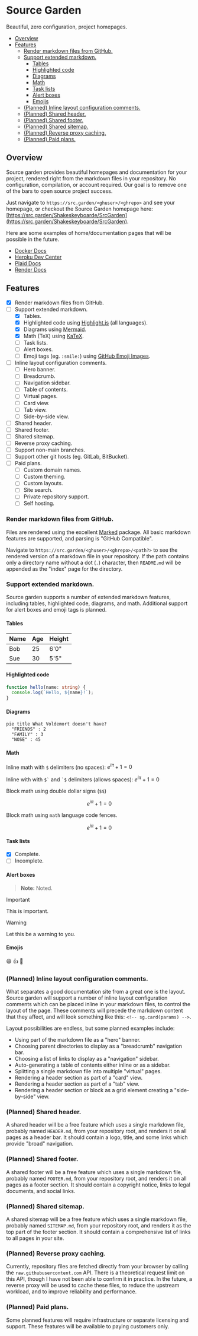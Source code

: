 # Source Garden

Beautiful, zero configuration, project homepages.

<!-- sg:toc(global) -->
- [Overview](#overview)
- [Features](#features)
  - [Render markdown files from GitHub.](#render-markdown-files-from-github)
  - [Support extended markdown.](#support-extended-markdown)
    - [Tables](#tables)
    - [Highlighted code](#highlighted-code)
    - [Diagrams](#diagrams)
    - [Math](#math)
    - [Task lists](#task-lists)
    - [Alert boxes](#alert-boxes)
    - [Emojis](#emojis)
  - [(Planned) Inline layout configuration comments.](#planned-inline-layout-configuration-comments)
  - [(Planned) Shared header.](#planned-shared-header)
  - [(Planned) Shared footer.](#planned-shared-footer)
  - [(Planned) Shared sitemap.](#planned-shared-sitemap)
  - [(Planned) Reverse proxy caching.](#planned-reverse-proxy-caching)
  - [(Planned) Paid plans.](#planned-paid-plans)

## Overview

Source garden provides beautiful homepages and documentation for your project, rendered right from the markdown files in your repository. No configuration, compilation, or account required. Our goal is to remove one of the bars to open source project success.

Just navigate to `https://src.garden/<ghuser>/<ghrepo>` and see your homepage, or checkout the Source Garden homepage here: [https://src.garden/Shakeskeyboarde/SrcGarden](https://src.garden/Shakeskeyboarde/SrcGarden).

Here are some examples of home/documentation pages that will be possible in the future.

- [Docker Docs](https://docs.docker.com)
- [Heroku Dev Center](https://devcenter.heroku.com)
- [Plaid Docs](https://plaid.com/docs/)
- [Render Docs](https://render.com/docs)

<!-- sg:page -->
## Features

- [x] Render markdown files from GitHub.
- [ ] Support extended markdown.
  - [x] Tables.
  - [x] Highlighted code using [Highlight.js](https://highlightjs.org/) (all languages).
  - [x] Diagrams using [Mermaid](https://mermaid.js.org).
  - [x] Math (TeX) using [KaTeX](https://katex.org/).
  - [ ] Task lists.
  - [ ] Alert boxes.
  - [ ] Emoji tags (eg. `:smile:`) using [GitHub Emoji Images](https://api.github.com/emojis).
- [ ] Inline layout configuration comments.
  - [ ] Hero banner.
  - [ ] Breadcrumb.
  - [ ] Navigation sidebar.
  - [ ] Table of contents.
  - [ ] Virtual pages.
  - [ ] Card view.
  - [ ] Tab view.
  - [ ] Side-by-side view.
- [ ] Shared header.
- [ ] Shared footer.
- [ ] Shared sitemap.
- [ ] Reverse proxy caching.
- [ ] Support non-main branches.
- [ ] Support other git hosts (eg. GitLab, BitBucket).
- [ ] Paid plans.
  - [ ] Custom domain names.
  - [ ] Custom theming.
  - [ ] Custom layouts.
  - [ ] Site search.
  - [ ] Private repository support.
  - [ ] Self hosting.

### Render markdown files from GitHub.

Files are rendered using the excellent [Marked](https://marked.js.org) package. All basic markdown features are supported, and parsing is "GitHub Compatible".

Navigate to `https://src.garden/<ghuser>/<ghrepo>/<path?>` to see the rendered version of a markdown file in your repository. If the path contains only a directory name without a dot (`.`) character, then `README.md` will be appended as the "index" page for the directory.

### Support extended markdown.

Source garden supports a number of extended markdown features, including tables, highlighted code, diagrams, and math. Additional support for alert boxes and emoji tags is planned.

<!-- sg:tab(v=true) -->
#### Tables

| Name | Age | Height |
| ---- | --- | ------ |
| Bob  | 25  | 6'0"   |
| Sue  | 30  | 5'5"   |

<!-- sg:tab(v=true) -->
#### Highlighted code

```ts
function hello(name: string) {
  console.log(`Hello, ${name}!`);
}
```

<!-- sg:tab(v=true) -->
#### Diagrams

```mermaid
pie title What Voldemort doesn't have?
  "FRIENDS" : 2
  "FAMILY" : 3
  "NOSE" : 45
```

<!-- sg:tab(v=true) -->
#### Math

Inline math with `$` delimiters (no spaces): $e^{i\pi}+1=0$

Inline with with `` $` `` and `` `$ `` delimiters (allows spaces): $`e^{i\pi} + 1 = 0`$

Block math using double dollar signs (`$$`)

$$e^{i\pi} + 1 = 0$$

Block math using `math` language code fences.

```math
e^{i\pi} + 1 = 0
```

<!-- sg:tab(v=true) -->
#### Task lists

- [x] Complete.
- [ ] Incomplete.

<!-- sg:tab(v=true) -->
#### Alert boxes

> **Note:**
> Noted.

> [!IMPORTANT]
> This is important.

> [!WARNING]
> Let this be a warning to you.

<!-- sg:tab(v=true) -->
#### Emojis

:smile: :+1: :rocket:

### (Planned) Inline layout configuration comments.

What separates a good documentation site from a great one is the layout. Source garden will support a number of inline layout configuration comments which can be placed inline in your markdown files, to control the layout of the page. These comments will precede the markdown content that they affect, and will look something like this: `<!-- sg.card(params) -->`.

Layout possibilities are endless, but some planned examples include:

- Using part of the markdown file as a "hero" banner.
- Choosing parent directories to display as a "breadcrumb" navigation bar.
- Choosing a list of links to display as a "navigation" sidebar.
- Auto-generating a table of contents either inline or as a sidebar.
- Splitting a single markdown file into multiple "virtual" pages.
- Rendering a header section as part of a "card" view.
- Rendering a header section as part of a "tab" view.
- Rendering a header section or block as a grid element creating a "side-by-side" view.

### (Planned) Shared header.

A shared header will be a free feature which uses a single markdown file, probably named `HEADER.md`, from your repository root, and renders it on all pages as a header bar. It should contain a logo, title, and some links which provide "broad" navigation.

### (Planned) Shared footer.

A shared footer will be a free feature which uses a single markdown file, probably named `FOOTER.md`, from your repository root, and renders it on all pages as a footer section. It should contain a copyright notice, links to legal documents, and social links.

### (Planned) Shared sitemap.

A shared sitemap will be a free feature which uses a single markdown file, probably named `SITEMAP.md`, from your repository root, and renders it as the top part of the footer section. It should contain a comprehensive list of links to all pages in your site.

### (Planned) Reverse proxy caching.

Currently, repository files are fetched directly from your browser by calling the `raw.githubusercontent.com` API. There is a theoretical request limit on this API, though I have not been able to confirm it in practice. In the future, a reverse proxy will be used to cache these files, to reduce the upstream workload, and to improve reliability and performance.

### (Planned) Paid plans.

Some planned features will require infrastructure or separate licensing and support. These features will be available to paying customers only.